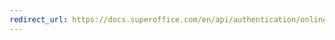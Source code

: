 ```yaml
---
redirect_url: https://docs.superoffice.com/en/api/authentication/online/sign-in-user/hybrid-flow.html
---
```

